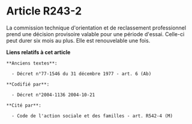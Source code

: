 # Article R243-2

La commission technique d'orientation et de reclassement professionnel prend une décision provisoire valable pour une période
d'essai. Celle-ci peut durer six mois au plus. Elle est renouvelable une fois.

**Liens relatifs à cet article**

	**Anciens textes**:

	  - Décret n°77-1546 du 31 décembre 1977 - art. 6 (Ab)

	**Codifié par**:

	  - Décret n°2004-1136 2004-10-21

	**Cité par**:

	  - Code de l'action sociale et des familles - art. R542-4 (M)
